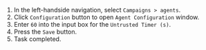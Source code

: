 1. In the left-handside navigation, select `Campaigns > agents`.
1. Click `Configuration` button to open `Agent Configuration` window.
1. Enter `60` into the input box for the `Untrusted Timer (s)`.
1. Press the `Save` button.
1. Task completed.